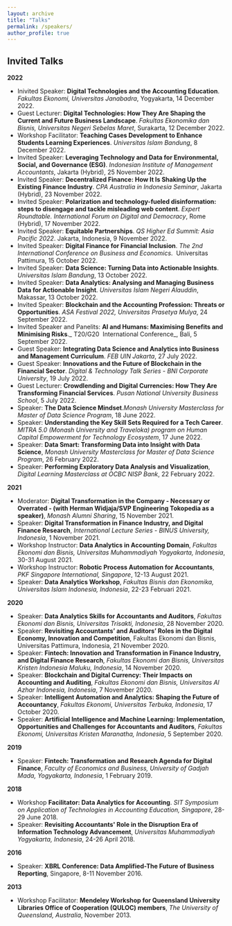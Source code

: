 ```yaml
---
layout: archive
title: "Talks"
permalink: /speakers/
author_profile: true
---
```




Invited Talks
----

**2022**
* Inivited Speaker: **Digital Technologies and the Accounting Education**. _Fakultas Ekonomi, Universitas Janabadra_, Yogyakarta, 14 December 2022.
* Guest Lecturer: **Digital Technologies: How They Are Shaping the Current and Future Business Landscape**. _Fakultas Ekonomika dan Bisnis, Universitas Negeri Sebelas Maret_, Surakarta, 12 December 2022.
* Workshop Facilitator: **Teaching Cases Development to Enhance Students Learning Experiences**. _Universitas Islam Bandung_, 8 December 2022.
* Invited Speaker: **Leveraging Technology and Data for Environmental, Social, and Governance (ESG)**. _Indonesian Institute of Management Accountants_, Jakarta (Hybrid), 25 November 2022.
* Invited Speaker: **Decentralized Finance: How It Is Shaking Up the Existing Finance Industry**. _CPA Australia in Indonesia Seminar_, Jakarta (Hybrid), 23 November 2022.
* Invited Speaker: **Polarization and technology-fueled disinformation: steps to disengage and tackle misleading web content**. _Expert Roundtable. International Forum on Digital and Democracy_, Rome (Hybrid), 17 November 2022.
* Invited Speaker: **Equitable Partnerships**. _QS Higher Ed Summit: Asia Pacific 2022_. Jakarta, Indonesia, 9 November 2022.
* Invited Speaker: **Digital Finance for Financial Inclusion**. _The 2nd International Conference on Business and Economics_.  Universitas Pattimura, 15 October 2022.
* Invited Speaker: **Data Science: Turning Data into Actionable Insights**. _Universitas Islam Bandung_, 13 October 2022.
* Invited Speaker: **Data Analytics: Analysing and Managing Business Data for Actionable Insight**. _Universitas Islam Negeri Alauddin_, Makassar, 13 October 2022.
* Invited Speaker: **Blockchain and the Accounting Profession: Threats or Opportunities**. _ASA Festival 2022, Universitas Prasetya Mulya_, 24 September 2022.
* Invited Speaker and Panelits: **AI and Humans: Maximising Benefits and Minimising Risks**._ T20/G20  International Conference_, Bali, 5 September 2022.
* Guest Speaker: **Integrating Data Science and Analytics into Business and Management Curriculum**. _FEB UIN Jakarta_, 27 July 2022.
* Guest Speaker: **Innovations and the Future of Blockchain in the Financial Sector**. _Digital & Technology Talk Series - BNI Corporate University_, 19 July 2022.
* Guest Lecturer: **Crowdlending and Digital Currencies: How They Are Transforming Financial Services**. _Pusan National University Business School_, 5 July 2022.
* Speaker: **The Data Science Mindset**._Monash University Masterclass for Master of Data Science Program_, 18 June 2022.
* Speaker: **Understanding the Key Skill Sets Required for a Tech Career**. _MITRA 5.0 (Monash University and Traveloka) program on Human Capital Empowerment for Technology Ecosystem_, 17 June 2022.
* Speaker: **Data Smart: Transforming Data into Insight with Data Science**, _Monash University Masterclass for Master of Data Science Program_, 26 February 2022.
* Speaker: **Performing Exploratory Data Analysis and Visualization**, _Digital Learning Masterclass at OCBC NISP Bank_, 22 February 2022.

**2021**
* Moderator: **Digital Transformation in the Company - Necessary or Overrated - (with Herman Widjaja/SVP Engineering Tokopedia as a speaker)**, _Monash Alumni Sharing_, 15 November 2021.
* Speaker: **Digital Transformation in Finance Industry, and Digital Finance Research**, _International Lecture Series - BINUS University, Indonesia_, 1 November 2021.
* Workshop Instructor: **Data Analytics in Accounting Domain**, _Fakultas Ekonomi dan Bisnis, Universitas Muhammadiyah Yogyakarta, Indonesia_, 30-31 August 2021.
* Workshop Instructor: **Robotic Process Automation for Accountants**, _PKF Singapore International, Singapore_, 12-13 August 2021.
* Speaker: **Data Analytics Workshop**, _Fakultas Bisnis dan Ekonomika, Universitas Islam Indonesia, Indonesia_, 22-23 Februari 2021.

**2020**
* Speaker: **Data Analytics Skills for Accountants and Auditors**, _Fakultas Ekonomi dan Bisnis, Universitas Trisakti, Indonesia_, 28 November 2020.
* Speaker: **Revisiting Accountants’ and Auditors’ Roles in the Digital Economy, Innovation and Competition**, Fakultas Ekonomi dan Bisnis, Universitas Pattimura, Indonesia, 21 November 2020.
* Speaker: **Fintech: Innovation and Transformation in Finance Industry, and Digital Finance Research**, _Fakultas Ekonomi dan Bisnis, Universitas Kristen Indonesia Maluku, Indonesia_, 14 November 2020.
* Speaker: **Blockchain and Digital Currency: Their Impacts on Accounting and Auditing**, _Fakultas Ekonomi dan Bisnis, Universitas Al Azhar Indonesia, Indonesia_, 7 November 2020.
* Speaker: **Intelligent Automation and Analytics: Shaping the Future of Accountancy**, _Fakultas Ekonomi, Universitas Terbuka, Indonesia_, 17 October 2020.
* Speaker: **Artificial Intelligence and Machine Learning: Implementation, Opportunities and Challenges for Accountants and Auditors**, _Fakultas Ekonomi, Universitas Kristen Maranatha, Indonesia_, 5 September 2020.

**2019**
* Speaker: **Fintech: Transformation and Research Agenda for Digital Finance**, _Faculty of Economics and Business, University of Gadjah Mada, Yogyakarta, Indonesia_, 1 February 2019.

**2018**
* Workshop **Facilitator: Data Analytics for Accounting**. _SIT Symposium on Application of Technologies in Accounting Education, Singapore_, 28-29 June 2018.
* Speaker: **Revisiting Accountants' Role in the Disruption Era of Information Technology Advancement**, _Universitas Muhammadiyah Yogyakarta, Indonesia_, 24-26 April 2018.

**2016**
* Speaker: **XBRL Conference: Data Amplified-The Future of Business Reporting**, Singapore, 8-11 November 2016.

**2013**
* Workshop Facilitator: **Mendeley Workshop for Queensland University Libraries Office of Cooperation (QULOC) members**, _The University of Queensland, Australia_, November 2013.
